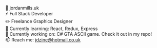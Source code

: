 :large_blue_circle: jordanmills.uk <br>
⚡ Full Stack Developer <br>
✏️ Freelance Graphics Designer <br>
🌱  Currently learning: React, Redux, Express <br>
:gem: Currently working on: C# GTA ASCII game. Check it out in my repo! <br>
📫 Reach me: jdzine@hotmail.co.uk <br>

<!---
jdzine92/jdzine92 is a ✨ special ✨ repository because its `README.md` (this file) appears on your GitHub profile.
You can click the Preview link to take a look at your changes.
--->
